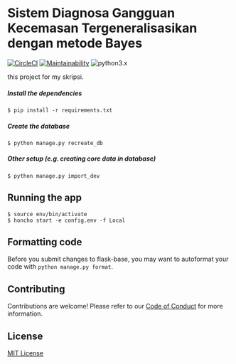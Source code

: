 # Sistem Diagnosa Gangguan Kecemasan Tergeneralisasikan dengan metode Bayes
[![CircleCI](https://circleci.com/gh/awkz/sdbayes/tree/master.svg?style=svg)](https://circleci.com/gh/awkz/sdbayes/tree/master)
[![Maintainability](https://api.codeclimate.com/v1/badges/d722cb86f6bf35a1095b/maintainability)](https://codeclimate.com/github/awkz/sdbayes/maintainability)
![python3.x](https://img.shields.io/badge/python-3.x-brightgreen.svg)  


this project for my skripsi.

##### Install the dependencies

```
$ pip install -r requirements.txt
```

##### Create the database

```
$ python manage.py recreate_db
```

##### Other setup (e.g. creating core data in database)

```
$ python manage.py import_dev
```

## Running the app

```
$ source env/bin/activate
$ honcho start -e config.env -f Local
```

## Formatting code

Before you submit changes to flask-base, you may want to autoformat your code with `python manage.py format`.


## Contributing

Contributions are welcome! Please refer to our [Code of Conduct](./CONDUCT.md) for more information.


## License
[MIT License](LICENSE.md)
